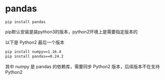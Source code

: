 # pandas

```
pip install pandas
```

pip默认安装是装python3的版本，python2环境上是需要指定版本的

以下是 Python2 最后一个版本
```bash
pip install numpy==1.16.4
pip install pandas==0.24.2
```
其中 numpy 是 pandas 的依赖库，需要同步 Python2 版本，后续版本不在支持 Python2
